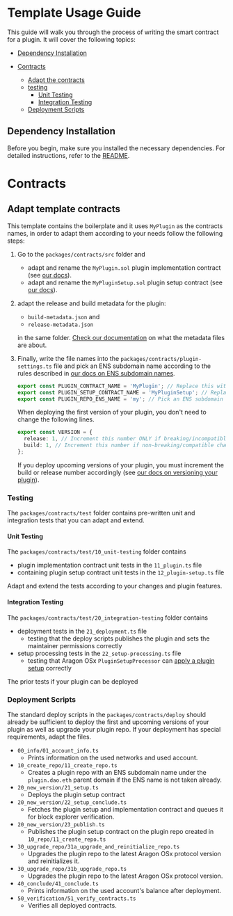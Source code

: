 # Template Usage Guide

This guide will walk you through the process of writing the smart contract for a plugin. It will cover the following topics:

- [Dependency Installation](#dependency-installation)
- [Contracts](#contracts)

  - [Adapt the contracts](#adapt-template-contracts)
  - [testing](#testing)
    - [Unit Testing](#unit-testing)
    - [Integration Testing](#integration-testing)
  - [Deployment Scripts](#deployment-scripts)

## Dependency Installation

Before you begin, make sure you installed the necessary dependencies.
For detailed instructions, refer to the [README](README.md).

# Contracts

## Adapt template contracts

This template contains the boilerplate and it uses `MyPlugin` as the contracts names, in order to adapt them according to your needs follow the following steps:

1. Go to the `packages/contracts/src` folder and

   - adapt and rename the `MyPlugin.sol` plugin implementation contract (see [our docs](https://devs.aragon.org/docs/osx/how-to-guides/plugin-development/upgradeable-plugin/implementation)).
   - adapt and rename the `MyPluginSetup.sol` plugin setup contract (see [our docs](https://devs.aragon.org/docs/osx/how-to-guides/plugin-development/upgradeable-plugin/setup)).

2. adapt the release and build metadata for the plugin:

   - `build-metadata.json` and
   - `release-metadata.json`

   in the same folder. [Check our documentation](https://devs.aragon.org/docs/osx/how-to-guides/plugin-development/publication/metadata) on what the metadata files are about.

3. Finally, write the file names into the `packages/contracts/plugin-settings.ts` file and pick an ENS subdomain name according to the rules described in [our docs on ENS subdomain names](https://devs.aragon.org/docs/osx/how-it-works/framework/ens-names).

   ```ts
   export const PLUGIN_CONTRACT_NAME = 'MyPlugin'; // Replace this with plugin contract name you chose
   export const PLUGIN_SETUP_CONTRACT_NAME = 'MyPluginSetup'; // Replace this with the plugin setup contract name you chose.
   export const PLUGIN_REPO_ENS_NAME = 'my'; // Pick an ENS subdomain name under that will live under `plugin.dao.eth` domain (e.g., 'my' will result in 'my.plugin.dao.eth') for the plugin repository that will be created during deployment. Make sure that the subdomain is not already taken on the chain(s) you are planning to deploy to.
   ```

   When deploying the first version of your plugin, you don't need to change the following lines.

   ```ts
   export const VERSION = {
     release: 1, // Increment this number ONLY if breaking/incompatible changes were made. Updates between releases are NOT possible.
     build: 1, // Increment this number if non-breaking/compatible changes were made. Updates to newer builds are possible.
   };
   ```

   If you deploy upcoming versions of your plugin, you must increment the build or release number accordingly (see [our docs on versioning your plugin](https://devs.aragon.org/docs/osx/how-to-guides/plugin-development/publication/versioning)).

### Testing

The `packages/contracts/test` folder contains pre-written unit and integration tests that you can adapt and extend.

#### Unit Testing

The `packages/contracts/test/10_unit-testing` folder contains

- plugin implementation contract unit tests in the `11_plugin.ts` file
- containing plugin setup contract unit tests in the `12_plugin-setup.ts` file

Adapt and extend the tests according to your changes and plugin features.

#### Integration Testing

The `packages/contracts/test/20_integration-testing` folder contains

- deployment tests in the `21_deployment.ts` file
  - testing that the deploy scripts publishes the plugin and sets the maintainer permissions correctly
- setup processing tests in the `22_setup-processing.ts` file
  - testing that Aragon OSx `PluginSetupProcessor` can [apply a plugin setup](https://devs.aragon.org/docs/osx/how-it-works/framework/plugin-management/plugin-setup/#what-happens-during-the-preparation-application) correctly

The prior tests if your plugin can be deployed

### Deployment Scripts

The standard deploy scripts in the `packages/contracts/deploy` should already be sufficient to deploy the first and upcoming versions of your plugin as well as upgrade your plugin repo. If your deployment has special requirements, adapt the files.

- `00_info/01_account_info.ts`
  - Prints information on the used networks and used account.
- `10_create_repo/11_create_repo.ts`
  - Creates a plugin repo with an ENS subdomain name under the `plugin.dao.eth` parent domain if the ENS name is not taken already.
- `20_new_version/21_setup.ts`
  - Deploys the plugin setup contract
- `20_new_version/22_setup_conclude.ts`
  - Fetches the plugin setup and implementation contract and queues it for block explorer verification.
- `20_new_version/23_publish.ts`
  - Publishes the plugin setup contract on the plugin repo created in `10_repo/11_create_repo.ts`
- `30_upgrade_repo/31a_upgrade_and_reinitialize_repo.ts`
  - Upgrades the plugin repo to the latest Aragon OSx protocol version and reinitializes it.
- `30_upgrade_repo/31b_upgrade_repo.ts`
  - Upgrades the plugin repo to the latest Aragon OSx protocol version.
- `40_conclude/41_conclude.ts`
  - Prints information on the used account's balance after deployment.
- `50_verification/51_verify_contracts.ts`
  - Verifies all deployed contracts.
